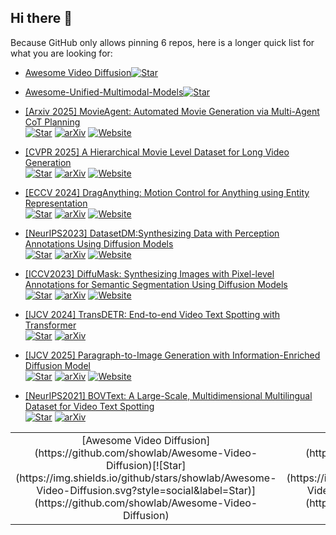 ## Hi there 👋

Because GitHub only allows pinning 6 repos, here is a longer quick list for what you are looking for:

+ [Awesome Video Diffusion](https://github.com/showlab/Awesome-Video-Diffusion)[![Star](https://img.shields.io/github/stars/showlab/Awesome-Video-Diffusion.svg?style=social&label=Star)](https://github.com/showlab/Awesome-Video-Diffusion)


+ [Awesome-Unified-Multimodal-Models](https://github.com/showlab/Awesome-Unified-Multimodal-Models)[![Star](https://img.shields.io/github/stars/showlab/Awesome-Unified-Multimodal-Models.svg?style=social&label=Star)](https://github.com/showlab/Awesome-Unified-Multimodal-Models)

+ [[Arxiv 2025] MovieAgent: Automated Movie Generation via Multi-Agent CoT Planning](https://github.com/showlab/MovieAgent)  
  [![Star](https://img.shields.io/github/stars/showlab/MovieAgent.svg?style=social&label=Star)](https://github.com/showlab/MovieAgent)
  [![arXiv](https://img.shields.io/badge/arXiv-b31b1b.svg)](https://arxiv.org/abs/2503.07314)
  [![Website](https://img.shields.io/badge/Website-9cf)](https://weijiawu.github.io/MovieAgent/)

+ [[CVPR 2025] A Hierarchical Movie Level Dataset for Long Video Generation](https://github.com/showlab/MovieBench)  
  [![Star](https://img.shields.io/github/stars/showlab/MovieBench.svg?style=social&label=Star)](https://github.com/showlab/MovieBench)
  [![arXiv](https://img.shields.io/badge/arXiv-b31b1b.svg)](https://weijiawu.github.io/MovieBench/)
  [![Website](https://img.shields.io/badge/Website-9cf)](https://weijiawu.github.io/MovieBench/)

+ [[ECCV 2024] DragAnything: Motion Control for Anything using Entity Representation](https://github.com/showlab/DragAnything)  
  [![Star](https://img.shields.io/github/stars/showlab/DragAnything.svg?style=social&label=Star)](https://github.com/showlab/DragAnything)
  [![arXiv](https://img.shields.io/badge/arXiv-b31b1b.svg)](https://arxiv.org/abs/2403.07420)
  [![Website](https://img.shields.io/badge/Website-9cf)](https://weijiawu.github.io/draganything_page/)


+ [[NeurIPS2023] DatasetDM:Synthesizing Data with Perception Annotations Using Diffusion Models](https://github.com/showlab/DatasetDM)  
  [![Star](https://img.shields.io/github/stars/showlab/DatasetDM.svg?style=social&label=Star)](https://github.com/showlab/DatasetDM)
  [![arXiv](https://img.shields.io/badge/arXiv-b31b1b.svg)](https://arxiv.org/abs/2308.06160)
  [![Website](https://img.shields.io/badge/Website-9cf)](https://weijiawu.github.io/DatasetDM_page/)

+ [[ICCV2023] DiffuMask: Synthesizing Images with Pixel-level Annotations for Semantic Segmentation Using Diffusion Models](https://github.com/weijiawu/DiffuMask)  
  [![Star](https://img.shields.io/github/stars/weijiawu/DiffuMask.svg?style=social&label=Star)](https://github.com/weijiawu/DiffuMask)
  [![arXiv](https://img.shields.io/badge/arXiv-b31b1b.svg)](https://arxiv.org/abs/2303.11681)
  [![Website](https://img.shields.io/badge/Website-9cf)](https://weijiawu.github.io/DiffusionMask/)
  
+ [[IJCV 2024] TransDETR: End-to-end Video Text Spotting with Transformer](https://github.com/weijiawu/TransDETR)  
  [![Star](https://img.shields.io/github/stars/weijiawu/TransDETR.svg?style=social&label=Star)](https://github.com/weijiawu/TransDETR)
  [![arXiv](https://img.shields.io/badge/arXiv-b31b1b.svg)](https://arxiv.org/abs/2203.10539)

+ [[IJCV 2025] Paragraph-to-Image Generation with Information-Enriched Diffusion Model](https://github.com/weijiawu/ParaDiffusion)  
  [![Star](https://img.shields.io/github/stars/weijiawu/ParaDiffusion.svg?style=social&label=Star)](https://github.com/weijiawu/ParaDiffusion)
  [![arXiv](https://img.shields.io/badge/arXiv-b31b1b.svg)](https://arxiv.org/abs/2311.14284)
  [![Website](https://img.shields.io/badge/Website-9cf)](https://weijiawu.github.io/ParaDiffusionPage/)

+ [[NeurIPS2021] BOVText: A Large-Scale, Multidimensional Multilingual Dataset for Video Text Spotting](https://github.com/weijiawu/BOVText-Benchmark)  
  [![Star](https://img.shields.io/github/stars/weijiawu/BOVText-Benchmark.svg?style=social&label=Star)](https://github.com/weijiawu/BOVText-Benchmark)
  [![arXiv](https://img.shields.io/badge/arXiv-b31b1b.svg)](https://arxiv.org/pdf/2112.04888)

<table class="center">
<tr>
      <td style="text-align:center;">[Awesome Video Diffusion](https://github.com/showlab/Awesome-Video-Diffusion)[![Star](https://img.shields.io/github/stars/showlab/Awesome-Video-Diffusion.svg?style=social&label=Star)](https://github.com/showlab/Awesome-Video-Diffusion)</td>
  <td style="text-align:center;">[Awesome Video Diffusion](https://github.com/showlab/Awesome-Video-Diffusion)[![Star](https://img.shields.io/github/stars/showlab/Awesome-Video-Diffusion.svg?style=social&label=Star)](https://github.com/showlab/Awesome-Video-Diffusion)</td>
    <td style="text-align:center;">[Awesome Video Diffusion](https://github.com/showlab/Awesome-Video-Diffusion)[![Star](https://img.shields.io/github/stars/showlab/Awesome-Video-Diffusion.svg?style=social&label=Star)](https://github.com/showlab/Awesome-Video-Diffusion)</td>
      <td style="text-align:center;">[Awesome Video Diffusion](https://github.com/showlab/Awesome-Video-Diffusion)[![Star](https://img.shields.io/github/stars/showlab/Awesome-Video-Diffusion.svg?style=social&label=Star)](https://github.com/showlab/Awesome-Video-Diffusion)</td>
</tr>

</table>
<!--
**weijiawu/weijiawu** is a ✨ _special_ ✨ repository because its `README.md` (this file) appears on your GitHub profile.

Here are some ideas to get you started:

- 🔭 I’m currently working on ...
- 🌱 I’m currently learning ...
- 👯 I’m looking to collaborate on ...
- 🤔 I’m looking for help with ...
- 💬 Ask me about ...
- 📫 How to reach me: ...
- 😄 Pronouns: ...
- ⚡ Fun fact: ...
-->
